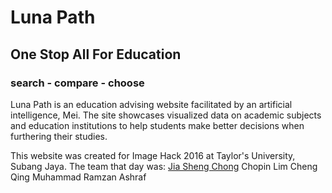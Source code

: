 # Luna Path
## One Stop All For Education
### search - compare - choose

Luna Path is an education advising website facilitated by an artificial intelligence, Mei.
The site showcases visualized data on academic subjects and education institutions to help students make better decisions when furthering their studies.

This website was created for Image Hack 2016 at Taylor's University, Subang Jaya.
The team that day was:
[Jia Sheng Chong](https://jiashengc.com)
Chopin Lim Cheng Qing
Muhammad Ramzan Ashraf

